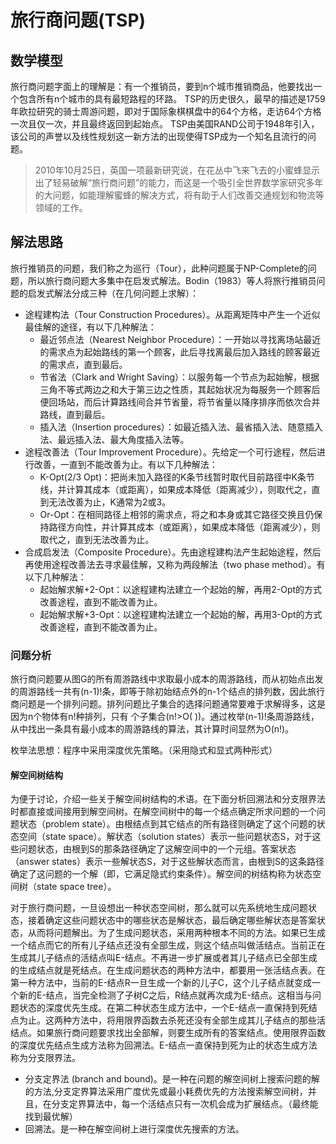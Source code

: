 # 旅行商问题(TSP)
## 数学模型
旅行商问题字面上的理解是：有一个推销员，要到n个城市推销商品，他要找出一个包含所有n个城市的具有最短路程的环路。 TSP的历史很久，最早的描述是1759年欧拉研究的骑士周游问题，即对于国际象棋棋盘中的64个方格，走访64个方格一次且仅一次，并且最终返回到起始点。 TSP由美国RAND公司于1948年引入，该公司的声誉以及线性规划这一新方法的出现使得TSP成为一个知名且流行的问题。

>2010年10月25日，英国一项最新研究说，在花丛中飞来飞去的小蜜蜂显示出了轻易破解“旅行商问题”的能力，而这是一个吸引全世界数学家研究多年的大问题，如能理解蜜蜂的解决方式，将有助于人们改善交通规划和物流等领域的工作。 

## 解法思路
旅行推销员的问题，我们称之为巡行（Tour），此种问题属于NP-Complete的问题，所以旅行商问题大多集中在启发式解法。Bodin（1983）等人将旅行推销员问题的启发式解法分成三种（在几何问题上求解）：

- 途程建构法（Tour Construction Procedures）。从距离矩阵中产生一个近似最佳解的途径，有以下几种解法：
	+ 最近邻点法（Nearest Neighbor Procedure）：一开始以寻找离场站最近的需求点为起始路线的第一个顾客，此后寻找离最后加入路线的顾客最近的需求点，直到最后。
	+ 节省法（Clark and Wright Saving）：以服务每一个节点为起始解，根据三角不等式两边之和大于第三边之性质，其起始状况为每服务一个顾客后便回场站，而后计算路线间合并节省量，将节省量以降序排序而依次合并路线，直到最后。
	+ 插入法（Insertion procedures）：如最近插入法、最省插入法、随意插入法、最远插入法、最大角度插入法等。
- 途程改善法（Tour Improvement Procedure）。先给定一个可行途程，然后进行改善，一直到不能改善为止。有以下几种解法：
	+ K-Opt(2/3 Opt)：把尚未加入路径的K条节线暂时取代目前路径中K条节线，并计算其成本（或距离），如果成本降低（距离减少），则取代之，直到无法改善为止，K通常为2或3。
	+ Or-Opt：在相同路径上相邻的需求点，将之和本身或其它路径交换且仍保持路径方向性，并计算其成本（或距离），如果成本降低（距离减少），则取代之，直到无法改善为止。
- 合成启发法（Composite Procedure）。先由途程建构法产生起始途程，然后再使用途程改善法去寻求最佳解，又称为两段解法（two phase method）。有以下几种解法：
	+ 起始解求解+2-Opt：以途程建构法建立一个起始的解，再用2-Opt的方式改善途程，直到不能改善为止。
	+ 起始解求解+3-Opt：以途程建构法建立一个起始的解，再用3-Opt的方式改善途程，直到不能改善为止。
	
### 问题分析
旅行商问题要从图G的所有周游路线中求取最小成本的周游路线，而从初始点出发的周游路线一共有(n-1)!条，即等于除初始结点外的n-1个结点的排列数，因此旅行商问题是一个排列问题。排列问题比子集合的选择问题通常要难于求解得多，这是因为n个物体有n!种排列，只有 个子集合(n!>O( ))。通过枚举(n-1)!条周游路线，从中找出一条具有最小成本的周游路线的算法，其计算时间显然为O(n!)。

枚举法思想：程序中采用深度优先策略。（采用隐式和显式两种形式）

#### 解空间树结构
为便于讨论，介绍一些关于解空间树结构的术语。在下面分析回溯法和分支限界法时都直接或间接用到解空间树。在解空间树中的每一个结点确定所求问题的一个问题状态（problem state）。由根结点到其它结点的所有路径则确定了这个问题的状态空间（state space）。解状态（solution states）表示一些问题状态S，对于这些问题状态，由根到S的那条路径确定了这解空间中的一个元组。答案状态（answer states）表示一些解状态S，对于这些解状态而言，由根到S的这条路径确定了这问题的一个解（即，它满足隐式约束条件）。解空间的树结构称为状态空间树（state space tree）。

对于旅行商问题，一旦设想出一种状态空间树，那么就可以先系统地生成问题状态，接着确定这些问题状态中的哪些状态是解状态，最后确定哪些解状态是答案状态，从而将问题解出。为了生成问题状态，采用两种根本不同的方法。如果已生成一个结点而它的所有儿子结点还没有全部生成，则这个结点叫做活结点。当前正在生成其儿子结点的活结点叫E-结点。不再进一步扩展或者其儿子结点已全部生成的生成结点就是死结点。在生成问题状态的两种方法中，都要用一张活结点表。在第一种方法中，当前的E-结点R一旦生成一个新的儿子C，这个儿子结点就变成一个新的E-结点，当完全检测了子树C之后，R结点就再次成为E-结点。这相当与问题状态的深度优先生成。在第二种状态生成方法中，一个E-结点一直保持到死结点为止。这两种方法中，将用限界函数去杀死还没有全部生成其儿子结点的那些活结点。如果旅行商问题要求找出全部解，则要生成所有的答案结点。使用限界函数的深度优先结点生成方法称为回溯法。E-结点一直保持到死为止的状态生成方法称为分支限界法。



- 分支定界法 (branch and bound)。是一种在问题的解空间树上搜索问题的解的方法,分支定界算法采用广度优先或最小耗费优先的方法搜索解空间树，并且，在分支定界算法中，每一个活结点只有一次机会成为扩展结点。（最终能找到最优解）
- 回溯法。是一种在解空间树上进行深度优先搜索的方法。

	

